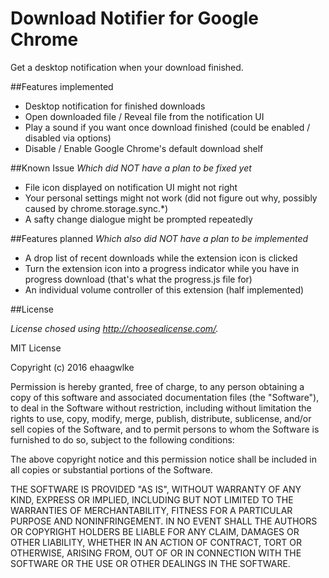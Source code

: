 # Download Notifier for Google Chrome
Get a desktop notification when your download finished.

##Features implemented
- Desktop notification for finished downloads
- Open downloaded file / Reveal file from the notification UI
- Play a sound if you want once download finished (could be enabled / disabled via options)
- Disable / Enable Google Chrome's default download shelf

##Known Issue
*Which did NOT have a plan to be fixed yet*

- File icon displayed on notification UI might not right
- Your personal settings might not work (did not figure out why, possibly caused by chrome.storage.sync.*)
- A safty change dialogue might be prompted repeatedly

##Features planned
*Which also did NOT have a plan to be implemented*

- A drop list of recent downloads while the extension icon is clicked
- Turn the extension icon into a progress indicator while you have in progress download (that's what the progress.js file for)
- An individual volume controller of this extension (half implemented)

##License

*License chosed using <http://choosealicense.com/>.*

MIT License

Copyright (c) 2016 ehaagwlke

Permission is hereby granted, free of charge, to any person obtaining a copy
of this software and associated documentation files (the "Software"), to deal
in the Software without restriction, including without limitation the rights
to use, copy, modify, merge, publish, distribute, sublicense, and/or sell
copies of the Software, and to permit persons to whom the Software is
furnished to do so, subject to the following conditions:

The above copyright notice and this permission notice shall be included in all
copies or substantial portions of the Software.

THE SOFTWARE IS PROVIDED "AS IS", WITHOUT WARRANTY OF ANY KIND, EXPRESS OR
IMPLIED, INCLUDING BUT NOT LIMITED TO THE WARRANTIES OF MERCHANTABILITY,
FITNESS FOR A PARTICULAR PURPOSE AND NONINFRINGEMENT. IN NO EVENT SHALL THE
AUTHORS OR COPYRIGHT HOLDERS BE LIABLE FOR ANY CLAIM, DAMAGES OR OTHER
LIABILITY, WHETHER IN AN ACTION OF CONTRACT, TORT OR OTHERWISE, ARISING FROM,
OUT OF OR IN CONNECTION WITH THE SOFTWARE OR THE USE OR OTHER DEALINGS IN THE
SOFTWARE.
